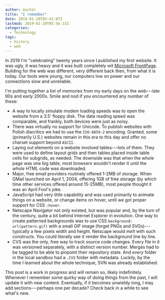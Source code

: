 ```yaml
---
author: michal
title: "I remember"
date: 2019-01-20T05:41:07Z
lastmod: 2019-01-20T05:56:15Z
categories:
  - Technology
tags:
  - history
  - web
---
```


In 2019 I'm "celebrating" twenty years since I published my first website. It was ugly, it was heavy and it was built completely wit [Microsoft FrontPage](https://en.wikipedia.org/wiki/Microsoft_FrontPage). Building for the web was different, very different back then, from what it is today. Our tools were young, our computers low on power and our connections slow and unreliable.

<!--more-->

I'm putting together a list of memories from my early days on the web---late 90s and early 2000s. Smile and nod if you encountered any number of these:

* A way to locally simulate modem loading speeds was to open the website from a 3.5' floppy disk. The data reading speed was comparable, and frankly, both devices were just as noisy.
* There was virtually no support for Unicode. To publish websites with Polish diacritics we had to use the `ISO-8859-2` encoding. Granted, some (primarily U.S.) websites remain in this era to this day and offer no charset support beyond `ASCII`.
* Laying out elements on a website involved tables---lots of them. They were used to define layout grids and then tables placed inside table cells for subgrids, as needed. The downside was that when the whole page was one big table, most browsers wouldn't render it until the *whole* HTML code was downloaded.
* Major, free email providers routinely offered 1-2MB of storage. When GMail launched on April 1, 2004, offering 1GB of free storage (by which time other services offered around 15-25MB), most people thought it was an April Fool's joke.
* JavaScript had very little capability and was used primarily to animate things on a website, or change items on hover, until we got proper support for CSS `:hover`.
* Netscape Navigator not only existed, but was popular and, by the turn of the century, quite a bit behind Internet Explorer in evolution. One way to create patterned backgrounds was to use CSS `background: url(pattern.gif)` with a small GIF image (forget PNGs and SVGs)---typically a few pixels width and height. Netscape would _melt_ with such constructs. You could literally see it render the background line by line.
* CVS was the only, free way to track source code changes. Every file in it was versioned separately, with a distinct version number. Merges had to be tagged to be able to pinpoint their repository state. And *every* folder in the local sandbox had a `.CVS` folder with metadata. Luckily, by the time I learned about the whole technique, SVN was already established.

This post is a work in progress and will remain so, likely indefinitely. Whenever I remember some quirky way of doing things from the past, I will update it with new content. Eventually, if it becomes unwieldy long, I may add sections---perhaps one per decade? Check back in a while to see what's new.
